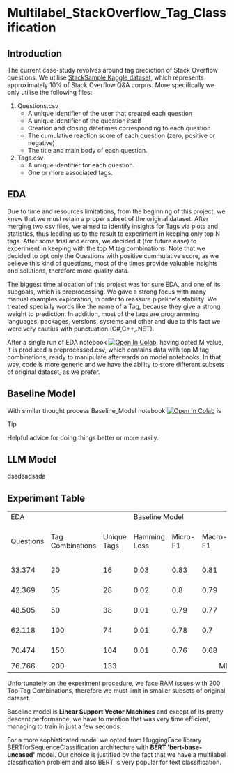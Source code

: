 # Multilabel_StackOverflow_Tag_Classification

## Introduction
The current case-study revolves around tag prediction of Stack Overflow questions. We utilise [StackSample Kaggle dataset](https://www.kaggle.com/datasets/stackoverflow/stacksample), which represents approximately 10% of Stack Overflow Q&A corpus. More specifically we only utilise the following files:
1. Questions.csv
    * A unique identifier of the user that created each question
    * A unique identifier of the question itself
    * Creation and closing datetimes corresponding to each question
    * The cumulative reaction score of each question (zero, positive or negative)
    * The title and main body of each question.
3. Tags.csv
    * A unique identifier for each question.
    * One or more associated tags.



## EDA 
Due to time and resources limitations, from the beginning of this project, we knew that we must retain a proper subset of the original dataset. After merging two csv files, we aimed to identify insights for Tags via plots and statistics, thus leading us to the result to experiment in keeping only top N tags. After some trial and errors, we decided it (for future ease) to experiment in keeping with the top M tag combinations. Note that we decided to opt only the Questions with positive cummulative score, as we believe this kind of questions, most of the times provide valuable insights and solutions, therefore more quality data.


The biggest time allocation of this project was for sure EDA, and one of its subgoals, which is preprocessing. We gave a strong focus with many manual examples exploration, in order to reassure pipeline's stability. We treated specially words like the name of a Tag, because they give a strong weight to prediction. In addition, most of the tags are programming languages, packages, versions, systems and other and due to this fact we were very cautius with punctuation (C#,C++,.NET).

After a single run of EDA notebook [![Open In Colab](https://colab.research.google.com/assets/colab-badge.svg)](https://colab.research.google.com/github/spyros-briakos/Multilabel_StackOverflow_Tag_Prediction/blob/main/notebooks/EDA.ipynb), having opted M value, it is produced a preprocessed.csv, which contains data with top M tag combinations, ready to manipulate afterwards on model notebooks. In that way, code is more generic and we have the ability to store different subsets of original dataset, as we prefer.











## Baseline Model

With similar thought process Baseline_Model notebook [![Open In Colab](https://colab.research.google.com/assets/colab-badge.svg)](https://colab.research.google.com/github/spyros-briakos/Multilabel_StackOverflow_Tag_Prediction/blob/main/notebooks/Baseline_Model.ipynb) is 

> [!TIP]
> Helpful advice for doing things better or more easily.


## LLM Model
dsadsadsada





















## Experiment Table

<table>

  <tr>
    <td colspan="3">EDA</td>
    <td colspan="4">Baseline Model</td>
    <td colspan="4">LLM Model</td>
  </tr>
  
  <tr>
    <td>Questions</td>
    <td>Tag Combinations</td>
    <td>Unique Tags</td>
    <td>Hamming Loss</td>
    <td>Micro-F1</td>
    <td>Macro-F1</td>
    <td>Time</td>
    <td>Hamming Loss</td>
    <td>Micro-F1</td>
    <td>Macro-F1</td>
    <td>Epoch Time with GPU</td>
  </tr>
  <tr>
    <td>33.374</td>
    <td>20</td>
    <td>16</td>
    <td>0.03</td>
    <td>0.83</td>
    <td>0.81</td>
    <td>3 mins</td>
    <td>0.02</td>
    <td>0.86</td>
    <td>0.84</td>
    <td>11 mins</td>
  </tr>
  <tr>
    <td>42.369</td>
    <td>35</td>
    <td>28</td>
    <td>0.02</td>
    <td>0.8</td>
    <td>0.79</td>
    <td>6 mins</td>
    <td colspan="4" align="center">N/A</td>
  </tr>
  <tr>
    <td>48.505</td>
  <td>50</td>
  <td>38</td>
  <td>0.01</td>
  <td>0.79</td>
  <td>0.77</td>
  <td>8 mins</td>
  <td>0.02</td>
  <td>0.68</td>
  <td>0.28</td>
  <td>16 mins</td>
  </tr>
<tr>
  <td>62.118</td>
  <td>100</td>
  <td>74</td>
  <td>0.01</td>
  <td>0.78</td>
  <td>0.7</td>
  <td>17 mins</td>
  <td>0.02</td>
  <td>0.68</td>
  <td>0.28</td>
  <td>21 mins</td>
</tr>

<tr>
  <td>70.474</td>
  <td>150</td>
  <td>104</td>
  <td>0.01</td>
  <td>0.76</td>
  <td>0.68</td>
  <td>24 mins</td>
  <td colspan="4" align="center">N/A</td>
</tr>
  <tr>
    <td>76.766</td>
    <td>200</td>
    <td>133</td>
    <td colspan="8" align="center">MEMORY RAM CRASH</td>
  </tr>
</table>


Unfortunately on the experiment procedure, we face RAM issues with 200 Top Tag Combinations, therefore we must limit in smaller subsets of original dataset.

Baseline model is **Linear Support Vector Machines** and except of its pretty descent performance, we have to mention that was very time efficient, managing to train in just a few seconds.

For a more sophisticated model we opted from HuggingFace library BERTforSequenceClassification architecture with **BERT 'bert-base-uncased'** model. Our choice is justified by the fact that we have a multilabel classification problem and also BERT is very popular for text classification. 

